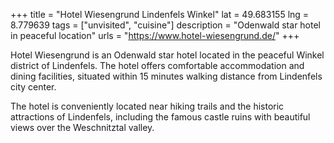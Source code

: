 +++
title = "Hotel Wiesengrund Lindenfels Winkel"
lat = 49.683155
lng = 8.779639
tags = ["unvisited", "cuisine"]
description = "Odenwald star hotel in peaceful location"
urls = "https://www.hotel-wiesengrund.de/"
+++

Hotel Wiesengrund is an Odenwald star hotel located in the peaceful Winkel district of Lindenfels. The hotel offers comfortable accommodation and dining facilities, situated within 15 minutes walking distance from Lindenfels city center.

The hotel is conveniently located near hiking trails and the historic attractions of Lindenfels, including the famous castle ruins with beautiful views over the Weschnitztal valley.